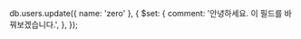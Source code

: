 db.users.update({ name: 'zero' }, {
    $set: {
        comment: '안녕하세요. 이 필드를 바꿔보겠습니다.',
    },
});
